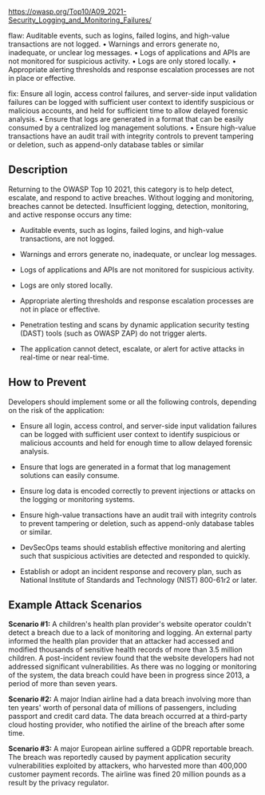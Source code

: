 https://owasp.org/Top10/A09_2021-Security_Logging_and_Monitoring_Failures/

flaw: Auditable events, such as logins, failed logins, and high-value transactions are not logged. • Warnings and errors generate no, inadequate, or unclear log messages. • Logs of applications and APIs are not monitored for suspicious activity. • Logs are only stored locally. • Appropriate alerting thresholds and response escalation processes are not in place or effective.

fix: Ensure all login, access control failures, and server-side input validation failures can be logged with sufficient user context to identify suspicious or malicious accounts, and held for sufficient time to allow delayed forensic analysis. • Ensure that logs are generated in a format that can be easily consumed by a centralized log management solutions. • Ensure high-value transactions have an audit trail with integrity controls to prevent tampering or deletion, such as append-only database tables or similar

## Description

Returning to the OWASP Top 10 2021, this category is to help detect, escalate, and respond to active breaches. Without logging and monitoring, breaches cannot be detected. Insufficient logging, detection, monitoring, and active response occurs any time:

-   Auditable events, such as logins, failed logins, and high-value transactions, are not logged.

-   Warnings and errors generate no, inadequate, or unclear log messages.

-   Logs of applications and APIs are not monitored for suspicious activity.

-   Logs are only stored locally.

-   Appropriate alerting thresholds and response escalation processes are not in place or effective.

-   Penetration testing and scans by dynamic application security testing (DAST) tools (such as OWASP ZAP) do not trigger alerts.

-   The application cannot detect, escalate, or alert for active attacks in real-time or near real-time.

## How to Prevent

Developers should implement some or all the following controls, depending on the risk of the application:

-   Ensure all login, access control, and server-side input validation failures can be logged with sufficient user context to identify suspicious or malicious accounts and held for enough time to allow delayed forensic analysis.
    
-   Ensure that logs are generated in a format that log management solutions can easily consume.
    
-   Ensure log data is encoded correctly to prevent injections or attacks on the logging or monitoring systems.
    
-   Ensure high-value transactions have an audit trail with integrity controls to prevent tampering or deletion, such as append-only database tables or similar.
    
-   DevSecOps teams should establish effective monitoring and alerting such that suspicious activities are detected and responded to quickly.
    
-   Establish or adopt an incident response and recovery plan, such as National Institute of Standards and Technology (NIST) 800-61r2 or later.


## Example Attack Scenarios

**Scenario #1:** A children's health plan provider's website operator couldn't detect a breach due to a lack of monitoring and logging. An external party informed the health plan provider that an attacker had accessed and modified thousands of sensitive health records of more than 3.5 million children. A post-incident review found that the website developers had not addressed significant vulnerabilities. As there was no logging or monitoring of the system, the data breach could have been in progress since 2013, a period of more than seven years.

**Scenario #2:** A major Indian airline had a data breach involving more than ten years' worth of personal data of millions of passengers, including passport and credit card data. The data breach occurred at a third-party cloud hosting provider, who notified the airline of the breach after some time.

**Scenario #3:** A major European airline suffered a GDPR reportable breach. The breach was reportedly caused by payment application security vulnerabilities exploited by attackers, who harvested more than 400,000 customer payment records. The airline was fined 20 million pounds as a result by the privacy regulator.